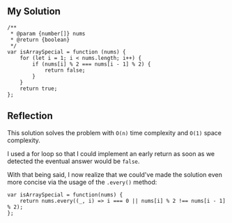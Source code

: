 ## My Solution

```
/**
 * @param {number[]} nums
 * @return {boolean}
 */
var isArraySpecial = function (nums) {
    for (let i = 1; i < nums.length; i++) {
        if (nums[i] % 2 === nums[i - 1] % 2) {
            return false;
        }
    }
    return true;
};
```

## Reflection

This solution solves the problem with `O(n)` time complexity and `O(1)` space complexity.

I used a for loop so that I could implement an early return as soon as we detected the eventual answer would be `false`.

With that being said, I now realize that we could've made the solution even more concise via the usage of the `.every()` method:

```
var isArraySpecial = function(nums) {
    return nums.every((_, i) => i === 0 || nums[i] % 2 !== nums[i - 1] % 2);
};
```
